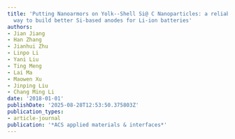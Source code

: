 ```yaml
---
title: 'Putting Nanoarmors on Yolk--Shell Si@ C Nanoparticles: a reliable engineering
  way to build better Si-based anodes for Li-ion batteries'
authors:
- Jian Jiang
- Han Zhang
- Jianhui Zhu
- Linpo Li
- Yani Liu
- Ting Meng
- Lai Ma
- Maowen Xu
- Jinping Liu
- Chang Ming Li
date: '2018-01-01'
publishDate: '2025-08-28T12:53:50.375803Z'
publication_types:
- article-journal
publication: '*ACS applied materials & interfaces*'
---
```

